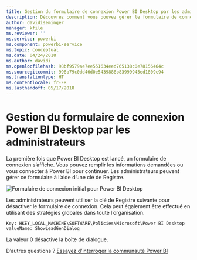 ```yaml
---
title: Gestion du formulaire de connexion Power BI Desktop par les administrateurs
description: Découvrez comment vous pouvez gérer le formulaire de connexion initial lors de l’ouverture de Power BI Desktop.
author: davidiseminger
manager: kfile
ms.reviewer: ''
ms.service: powerbi
ms.component: powerbi-service
ms.topic: conceptual
ms.date: 04/24/2018
ms.author: davidi
ms.openlocfilehash: 98bf9579ae7ee551634eed765138c0e78156464c
ms.sourcegitcommit: 998b79c0dd46d0e5439888b83999945ed1809c94
ms.translationtype: HT
ms.contentlocale: fr-FR
ms.lasthandoff: 05/17/2018
---
```

# <a name="how-administrators-can-manage-the-power-bi-desktop-sign-in-form"></a>Gestion du formulaire de connexion Power BI Desktop par les administrateurs
La première fois que Power BI Desktop est lancé, un formulaire de connexion s’affiche. Vous pouvez remplir les informations demandées ou vous connecter à Power BI pour continuer. Les administrateurs peuvent gérer ce formulaire à l’aide d’une clé de Registre. 

![Formulaire de connexion initial pour Power BI Desktop](media/desktop-admin-sign-in-form/sign-in-form.png)

Les administrateurs peuvent utiliser la clé de Registre suivante pour désactiver le formulaire de connexion. Cela peut également être effectué en utilisant des stratégies globales dans toute l’organisation.

```
Key: HKEY_LOCAL_MACHINE\SOFTWARE\Policies\Microsoft\Power BI Desktop
valueName: ShowLeadGenDialog
```

La valeur 0 désactive la boîte de dialogue.

D’autres questions ? [Essayez d’interroger la communauté Power BI](http://community.powerbi.com/)

